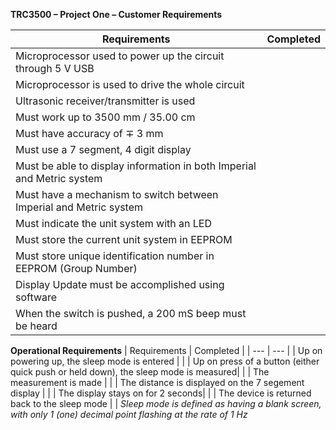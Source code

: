 **TRC3500 – Project One – Customer Requirements**

| Requirements | Completed |
|--- | --- |
| Microprocessor used to power up the circuit through 5 V USB  | |
| Microprocessor is used to drive the whole circuit | |
| Ultrasonic receiver/transmitter is used | |
| Must work up to 3500 mm / 35.00 cm | | 
| Must have accuracy of ∓ 3 mm | |
| Must use a 7 segment, 4 digit display | |
| Must be able to display information in both Imperial and Metric system | |
| Must have a mechanism to switch between Imperial and Metric system | |
| Must indicate the unit system with an LED | |
| Must store the current unit system in EEPROM | |
| Must store unique identification number in EEPROM (Group Number)| |
| Display Update must be accomplished using software | |
| When the switch is pushed, a 200 mS beep must be heard| |


**Operational Requirements**
| Requirements | Completed |
| --- | --- |
| Up on powering up, the sleep mode is entered | |
| Up on press of a button (either quick push or held down), the sleep mode is measured| |
| The measurement is made | |
| The distance is displayed on the 7 segement display | |
| The display stays on for 2 seconds| |
| The device is returned back to the sleep mode | |
*Sleep mode is defined as having a blank screen, with only 1 (one) decimal point flashing at the rate of 1 Hz*
